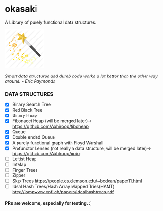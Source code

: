# okasaki

A Library of purely functional data structures.

![alt text](https://raw.githubusercontent.com/Abhiroop/okasaki/master/okasaki.png "Okasaki")

*Smart data structures and dumb code works a lot better than the other way around. - Eric Raymonds*


### DATA STRUCTURES

- [x] Binary Search Tree
- [x] Red Black Tree
- [x] Binary Heap
- [x] Fibonacci Heap (will be merged later)-> https://github.com/Abhiroop/fiboheap
- [x] Queue
- [x] Double ended Queue
- [x] A purely functional graph with Floyd Warshall
- [x] Profunctor Lenses (not really a data structure, will be merged later)-> https://github.com/Abhiroop/opto
- [ ] Leftist Heap
- [ ] IntMap
- [ ] Finger Trees
- [ ] Zipper
- [ ] Skip Trees https://people.cs.clemson.edu/~bcdean/paper11.html
- [ ] Ideal Hash Trees/Hash Array Mapped Tries(HAMT) http://lampwww.epfl.ch/papers/idealhashtrees.pdf

#### PRs are welcome, especially for testing. :)
